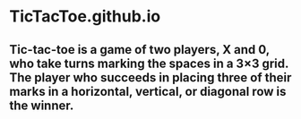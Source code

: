 # TicTacToe.github.io

## Tic-tac-toe is a game of two players, X and 0, who take turns marking the spaces in a 3×3 grid. The player who succeeds in placing three of their marks in a horizontal, vertical, or diagonal row is the winner.